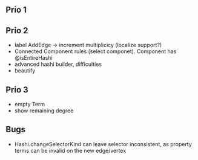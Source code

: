 ## Prio 1

## Prio 2

- label AddEdge -> increment multiplicicy (localize support?)
- Connected Component rules (select componet). Component has @isEntireHashi
- advanced hashi builder, difficulties
- beautify

## Prio 3

- empty Term
- show remaining degree

## Bugs

- Hashi.changeSelectorKind can leave selector inconsistent, as property terms can be invalid on the new edge/vertex
